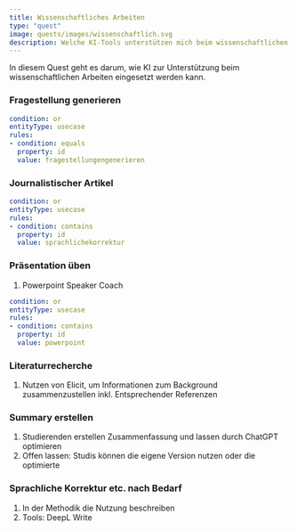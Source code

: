 ```yaml
---
title: Wissenschaftliches Arbeiten
type: "quest"
image: quests/images/wissenschaftlich.svg
description: Welche KI-Tools unterstützen mich beim wissenschaftlichen Arbeiten? 
---
```



In diesem Quest geht es darum, wie KI zur Unterstützung beim wissenschaftlichen Arbeiten eingesetzt werden kann. 

###	Fragestellung generieren
<!-- 
1.	Ein Tool nutzen mit mind. 3 verschiedenen Prompts, um Ideen zu generieren
2.	Feedback zur Fragestellung einholen (Prompt vorgeben, darf adaptiert werden)
3.	Tool: ChatGPT oder ähnliches, Elicit 
-->

```yaml
condition: or
entityType: usecase
rules:
- condition: equals
  property: id
  value: fragestellungengenerieren
```


###	Journalistischer Artikel
<!-- 
1.	Feedback einholen und optimieren
2.	Tool: ChatGPT oder ähnliches
-->

```yaml
condition: or
entityType: usecase
rules:
- condition: contains
  property: id
  value: sprachlichekorrektur
```



### Präsentation üben

1.	Powerpoint Speaker Coach 

```yaml
condition: or
entityType: usecase
rules:
- condition: contains
  property: id
  value: powerpoint
```


### Literaturrecherche

1.	Nutzen von Elicit, um Informationen zum Background zusammenzustellen inkl. Entsprechender Referenzen

### Summary erstellen

1.	Studierenden erstellen Zusammenfassung und lassen durch ChatGPT optimieren
2.	Offen lassen: Studis können die eigene Version nutzen oder die optimierte

### Sprachliche Korrektur etc. nach Bedarf

1.	In der Methodik die Nutzung beschreiben
2.	Tools: DeepL Write




